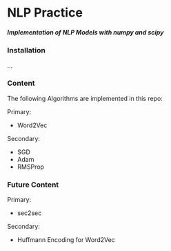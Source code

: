 # NLP Practice

#####  Implementation of NLP Models with numpy and scipy

### Installation

...

### Content

The following Algorithms are implemented in this repo: 

Primary:
- Word2Vec

Secondary:
- SGD
- Adam
- RMSProp


### Future Content

Primary:
- sec2sec

Secondary:
- Huffmann Encoding for Word2Vec
